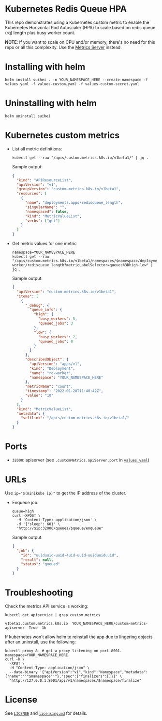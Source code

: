 # Kubernetes Redis Queue HPA

This repo demonstrates using a Kubernetes custom metric to enable the Kubernetes Horizontal Pod Autoscaler (HPA) to scale based on redis queue (rq) length plus busy worker count.

**NOTE**: If you want to scale on CPU and/or memory, there's no need for this repo or all this complexity. Use the [Metrics Server](https://github.com/kubernetes-sigs/metrics-server#use-cases) instead.

# Installing with helm

```shell
helm install suihei . -n YOUR_NAMESPACE_HERE --create-namespace -f values.yaml -f values-custom.yaml -f values-custom-secret.yaml
```

# Uninstalling with helm

```shell
helm uninstall suihei
```

# Kubernetes custom metrics

- List all metric definitions:

  ```shell
  kubectl get --raw "/apis/custom.metrics.k8s.io/v1beta1/" | jq .
  ```

  Sample output:
  ```json
  {
    "kind": "APIResourceList",
    "apiVersion": "v1",
    "groupVersion": "custom.metrics.k8s.io/v1beta1",
    "resources": [
      {
        "name": "deployments.apps/redisqueue_length",
        "singularName": "",
        "namespaced": false,
        "kind": "MetricValueList",
        "verbs": ["get"]
      }
    ]
  }
  ```
- Get metric values for one metric

  ```shell
  namespace=YOUR_NAMESPACE_HERE
  kubectl get --raw "/apis/custom.metrics.k8s.io/v1beta1/namespaces/$namespace/deployments.apps/rq-worker/redisqueue_length?metricLabelSelector=queues%3Dhigh-low" | jq .
  ```

  Sample output:
  ```json
  {
    "apiVersion": "custom.metrics.k8s.io/v1beta1",
    "items": [
      {
        "_debug": {
          "queue_info": {
            "high": {
              "busy_workers": 5,
              "queued_jobs": 3
            },
            "low": {
              "busy_workers": 2,
              "queued_jobs": 0
            }
          }
        },
        "describedObject": {
          "apiVersion": "apps/v1",
          "kind": "Deployment",
          "name": "rq-worker",
          "namespace": "YOUR_NAMESPACE_HERE"
        },
        "metricName": "count",
        "timestamp": "2022-01-28T11:40:42Z",
        "value": "10"
      }
    ],
    "kind": "MetricValueList",
    "metadata": {
      "selflink": "/apis/custom.metrics.k8s.io/v1beta1/"
    }
  }
  ```

# Ports

- `32000`: apiserver (see `.customMetrics.apiServer.port` in [`values.yaml`](/values.yaml))

# URLs

Use `ip="$(minikube ip)"` to get the IP address of the cluster.

- Enqueue job:

  ```shell
  queue=high
  curl -XPOST \
    -H 'Content-Type: application/json' \
    -d '{"sleep": 60}' \
    "http://$ip:32000/queues/$queue/enqueue"
  ```

  Sample output:
  ```json
  {
    "job": {
      "id": "uuiduuid-uuid-4uid-uuid-uuiduuiduuid", 
      "result": null, 
      "status": "queued"
    }
  }
  ```

# Troubleshooting

Check the metrics API service is working:

```shell
kubectl get apiservice | grep custom.metrics
```
```
v1beta1.custom.metrics.k8s.io  YOUR_NAMESPACE_HERE/custom-metrics-apiserver  True  1h
```

If kubernetes won't allow helm to reinstall the app due to lingering objects after an uninstall, use the following:

```shell
kubectl proxy &  # get a proxy listening on port 8001.
namespace=YOUR_NAMESPACE_HERE
curl -k \
  -XPUT \
  -H "Content-Type: application/json" \
  --data-binary '{"apiVersion":"v1","kind":"Namespace","metadata":{"name":"'"$namespace"'"},"spec":{"finalizers":[]}}' \
  "http://127.0.0.1:8001/api/v1/namespaces/$namespace/finalize"
```

# License

See [`LICENSE`](/LICENSE) and [`licensing.md`](/licensing.md) for details.
